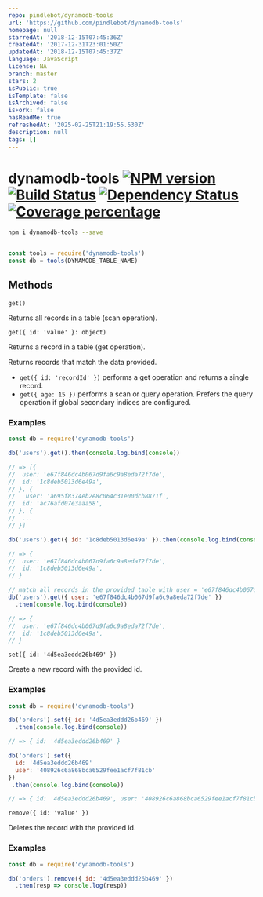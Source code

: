 ```yaml
---
repo: pindlebot/dynamodb-tools
url: 'https://github.com/pindlebot/dynamodb-tools'
homepage: null
starredAt: '2018-12-15T07:45:36Z'
createdAt: '2017-12-31T23:01:50Z'
updatedAt: '2018-12-15T07:45:37Z'
language: JavaScript
license: NA
branch: master
stars: 2
isPublic: true
isTemplate: false
isArchived: false
isFork: false
hasReadMe: true
refreshedAt: '2025-02-25T21:19:55.530Z'
description: null
tags: []
---
```


# dynamodb-tools [![NPM version][npm-image]][npm-url] [![Build Status][travis-image]][travis-url] [![Dependency Status][daviddm-image]][daviddm-url] [![Coverage percentage][coveralls-image]][coveralls-url]

```bash
npm i dynamodb-tools --save
```

```js

const tools = require('dynamodb-tools')
const db = tools(DYNAMODB_TABLE_NAME)

```

## Methods

`get()`

Returns all records in a table (scan operation).

`get({ id: 'value' }: object)`

Returns a record in a table (get operation).

Returns records that match the data provided.
 - `get({ id: 'recordId' })` performs a get operation and returns a single record.
 - `get({ age: 15 })` performs a scan or query operation. Prefers the query operation if global secondary indices are configured.

### Examples

```js
const db = require('dynamodb-tools')

db('users').get().then(console.log.bind(console))

// => [{
//  user: 'e67f846dc4b067d9fa6c9a8eda72f7de',
//  id: '1c8deb5013d6e49a',
// }, {
//   user: 'a695f8374eb2e8c064c31e00dcb8871f',
//  id: 'ac76afd07e3aaa58',
// }, {
//  ...
// }]

db('users').get({ id: '1c8deb5013d6e49a' }).then(console.log.bind(console))

// => {
//  user: 'e67f846dc4b067d9fa6c9a8eda72f7de',
//  id: '1c8deb5013d6e49a',
// }

// match all records in the provided table with user = 'e67f846dc4b067d9fa6c9a8eda72f7de'
db('users').get({ user: 'e67f846dc4b067d9fa6c9a8eda72f7de' })
  .then(console.log.bind(console))

// => {
//  user: 'e67f846dc4b067d9fa6c9a8eda72f7de',
//  id: '1c8deb5013d6e49a',
// }

```
`set({ id: '4d5ea3eddd26b469' })`

Create a new record with the provided id.

### Examples

```js
const db = require('dynamodb-tools')

db('orders').set({ id: '4d5ea3eddd26b469' })
  .then(console.log.bind(console))

// => { id: '4d5ea3eddd26b469' }

db('orders').set({
  id: '4d5ea3eddd26b469'
  user: '408926c6a868bca6529fee1acf7f81cb'
})
 .then(console.log.bind(console))

// => { id: '4d5ea3eddd26b469', user: '408926c6a868bca6529fee1acf7f81cb' }
```

`remove({ id: 'value' })` 

Deletes the record with the provided id.

### Examples

```js
const db = require('dynamodb-tools')

db('orders').remove({ id: '4d5ea3eddd26b469' })
  .then(resp => console.log(resp))

```

[npm-image]: https://badge.fury.io/js/dynamodb-tools.svg
[npm-url]: https://npmjs.org/package/dynamodb-tools
[travis-image]: https://travis-ci.org/unshift/dynamodb-tools.svg?branch=master
[travis-url]: https://travis-ci.org/unshift/dynamodb-tools
[daviddm-image]: https://david-dm.org/unshift/dynamodb-tools.svg?theme=shields.io
[daviddm-url]: https://david-dm.org/unshift/dynamodb-tools
[coveralls-image]: https://coveralls.io/repos/unshift/dynamodb-tools/badge.svg
[coveralls-url]: https://coveralls.io/r/unshift/dynamodb-tools
